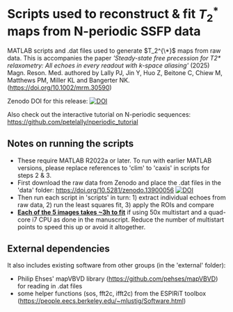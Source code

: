 # Scripts used to reconstruct & fit $T_2^*$ maps from N-periodic SSFP data
MATLAB scripts and .dat files used to generate $T_2^{\*}$ maps from raw data.
This is accompanies the paper *'Steady-state free precession for T2\* relaxometry: All echoes in every readout with k-space aliasing'* (2025) Magn. Reson. Med. authored by Lally PJ, Jin Y, Huo Z, Beitone C, Chiew M, Matthews PM, Miller KL and Bangerter NK. (https://doi.org/10.1002/mrm.30590)

Zenodo DOI for this release: [![DOI](https://zenodo.org/badge/869096073.svg)](https://doi.org/10.5281/zenodo.13902686)


Also check out the interactive tutorial on N-periodic sequences: https://github.com/petelally/nperiodic_tutorial


## Notes on running the scripts
- These require MATLAB R2022a or later. To run with earlier MATLAB versions, please replace references to 'clim' to 'caxis' in scripts for steps 2 & 3.
- First download the raw data from Zenodo and place the .dat files in the 'data' folder: https://doi.org/10.5281/zenodo.13900056 
[![DOI](https://zenodo.org/badge/DOI/10.5281/zenodo.13900056.svg)](https://doi.org/10.5281/zenodo.13900056)
- Then run each script in 'scripts' in turn: 1) extract individual echoes from raw data, 2) run the least squares fit, 3) apply the ROIs and compare
- **<ins>Each of the 5 images takes ~3h to fit</ins>** if using 50x multistart and a quad-core i7 CPU as done in the manuscript. Reduce the number of multistart points to speed this up or avoid it altogether.

## External dependencies
It also includes existing software from other groups (in the 'external' folder): 
- Philip Ehses' mapVBVD library (https://github.com/pehses/mapVBVD) for reading in .dat files
- some helper functions (sos, fft2c, ifft2c) from the ESPIRiT toolbox (https://people.eecs.berkeley.edu/~mlustig/Software.html)

